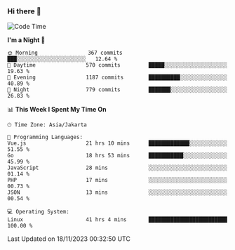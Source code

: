 ### Hi there 👋

<!--
**rmsubekti/rmsubekti** is a ✨ _special_ ✨ repository because its `README.md` (this file) appears on your GitHub profile.

Here are some ideas to get you started:

- 🔭 I’m currently working on ...
- 🌱 I’m currently learning ...
- 👯 I’m looking to collaborate on ...
- 🤔 I’m looking for help with ...
- 💬 Ask me about ...
- 📫 How to reach me: ...
- 😄 Pronouns: ...
- ⚡ Fun fact: ...
-->

<!--START_SECTION:waka-->
![Code Time](http://img.shields.io/badge/Code%20Time-2%2C047%20hrs%2058%20mins-blue)

**I'm a Night 🦉** 

```text
🌞 Morning                367 commits         ███░░░░░░░░░░░░░░░░░░░░░░   12.64 % 
🌆 Daytime                570 commits         █████░░░░░░░░░░░░░░░░░░░░   19.63 % 
🌃 Evening                1187 commits        ██████████░░░░░░░░░░░░░░░   40.89 % 
🌙 Night                  779 commits         ███████░░░░░░░░░░░░░░░░░░   26.83 % 
```


📊 **This Week I Spent My Time On** 

```text
🕑︎ Time Zone: Asia/Jakarta

💬 Programming Languages: 
Vue.js                   21 hrs 10 mins      █████████████░░░░░░░░░░░░   51.55 % 
Go                       18 hrs 53 mins      ███████████░░░░░░░░░░░░░░   45.99 % 
JavaScript               28 mins             ░░░░░░░░░░░░░░░░░░░░░░░░░   01.14 % 
PHP                      17 mins             ░░░░░░░░░░░░░░░░░░░░░░░░░   00.73 % 
JSON                     13 mins             ░░░░░░░░░░░░░░░░░░░░░░░░░   00.54 % 

💻 Operating System: 
Linux                    41 hrs 4 mins       █████████████████████████   100.00 % 
```


 Last Updated on 18/11/2023 00:32:50 UTC
<!--END_SECTION:waka-->
